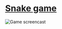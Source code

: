 # [Snake game](https://corocoto.github.io/snake-pwa/)

![Game screencast](https://user-images.githubusercontent.com/37180024/104358880-1421b580-5520-11eb-84f9-bb80f285d754.gif)
